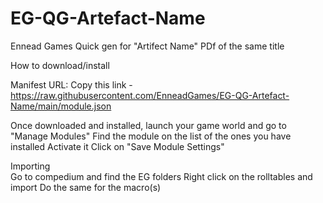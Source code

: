 # EG-QG-Artefact-Name
Ennead Games Quick gen for "Artifect Name" PDf of the same title

How to download/install

Manifest URL:
Copy this link - https://raw.githubusercontent.com/EnneadGames/EG-QG-Artefact-Name/main/module.json


Once downloaded and installed, launch your game world and go to "Manage Modules"
Find the module on the list of the ones you have installed
Activate it
Click on "Save Module Settings"

Importing
<br>Go to compedium and find the EG folders
Right click on the rolltables and import
Do the same for the macro(s)


